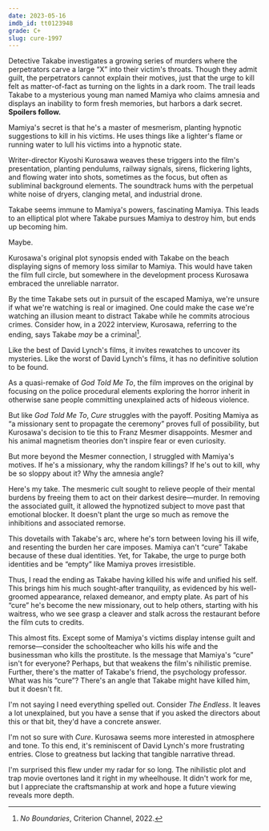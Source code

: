 ```yaml
---
date: 2023-05-16
imdb_id: tt0123948
grade: C+
slug: cure-1997
---
```


Detective Takabe investigates a growing series of murders where the perpetrators carve a large “X” into their victim's throats. Though they admit guilt, the perpetrators cannot explain their motives, just that the urge to kill felt as matter-of-fact as turning on the lights in a dark room. The trail leads Takabe to a mysterious young man named Mamiya who claims amnesia and displays an inability to form fresh memories, but harbors a dark secret. **Spoilers follow.**

<!-- end -->

Mamiya's secret is that he's a master of mesmerism, planting hypnotic suggestions to kill in his victims. He uses things like a lighter's flame or running water to lull his victims into a hypnotic state.

Writer-director Kiyoshi Kurosawa weaves these triggers into the film's presentation, planting pendulums, railway signals, sirens, flickering lights, and flowing water into shots, sometimes as the focus, but often as subliminal background elements. The soundtrack hums with the perpetual white noise of dryers, clanging metal, and industrial drone.

Takabe seems immune to Mamiya's powers, fascinating Mamiya. This leads to an elliptical plot where Takabe pursues Mamiya to destroy him, but ends up becoming him.

Maybe.

Kurosawa's original plot synopsis ended with Takabe on the beach displaying signs of memory loss similar to Mamiya. This would have taken the film full circle, but somewhere in the development process Kurosawa embraced the unreliable narrator.

By the time Takabe sets out in pursuit of the escaped Mamiya, we're unsure if what we're watching is real or imagined. One could make the case we're watching an illusion meant to distract Takabe while he commits atrocious crimes. Consider how, in a 2022 interview, Kurosawa, referring to the ending, says Takabe _may_ be a criminal[^1].

Like the best of David Lynch's films, it invites rewatches to uncover its mysteries. Like the worst of David Lynch's films, it has no definitive solution to be found.

As a quasi-remake of <span data-imdb-id="tt0075930">_God Told Me To_</span>, the film improves on the original by focusing on the police procedural elements exploring the horror inherit in otherwise sane people committing unexplained acts of hideous violence.

But like _God Told Me To_, _Cure_ struggles with the payoff. Positing Mamiya as “a missionary sent to propagate the ceremony” proves full of possibility, but Kurosawa's decision to tie this to Franz Mesmer disappoints. Mesmer and his animal magnetism theories don't inspire fear or even curiosity.

But more beyond the Mesmer connection, I struggled with Mamiya's motives. If he's a missionary, why the random killings? If he's out to kill, why be so sloppy about it? Why the amnesia angle?

Here's my take. The mesmeric cult sought to relieve people of their mental burdens by freeing them to act on their darkest desire—murder. In removing the associated guilt, it allowed the hypnotized subject to move past that emotional blocker. It doesn't plant the urge so much as remove the inhibitions and associated remorse.

This dovetails with Takabe's arc, where he's torn between loving his ill wife, and resenting the burden her care imposes. Mamiya can't “cure” Takabe because of these dual identities. Yet, for Takabe, the urge to purge both identities and be “empty” like Mamiya proves irresistible.

Thus, I read the ending as Takabe having killed his wife and unified his self. This brings him his much sought-after tranquility, as evidenced by his well-groomed appearance, relaxed demeanor, and empty plate. As part of his “cure” he's become the new missionary, out to help others, starting with his waitress, who we see grasp a cleaver and stalk across the restaurant before the film cuts to credits.

This almost fits. Except some of Mamiya's victims display intense guilt and remorse—consider the schoolteacher who kills his wife and the businessman who kills the prostitute. Is the message that Mamiya's “cure” isn't for everyone? Perhaps, but that weakens the film's nihilistic premise. Further, there's the matter of Takabe's friend, the psychology professor. What was his “cure”? There's an angle that Takabe might have killed him, but it doesn't fit.

I'm not saying I need everything spelled out. Consider <span data-imdb-id="tt3986820">_The Endless_</span>. It leaves a lot unexplained, but you have a sense that if you asked the directors about this or that bit, they'd have a concrete answer.

I'm not so sure with _Cure_. Kurosawa seems more interested in atmosphere and tone. To this end, it's reminiscent of David Lynch's more frustrating entries. Close to greatness but lacking that tangible narrative thread.

I'm surprised this flew under my radar for so long. The nihilistic plot and trap movie overtones land it right in my wheelhouse. It didn't work for me, but I appreciate the craftsmanship at work and hope a future viewing reveals more depth.

[^1]: _No Boundaries_, Criterion Channel, 2022.
